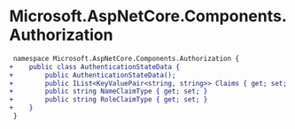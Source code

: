 # Microsoft.AspNetCore.Components.Authorization

``` diff
 namespace Microsoft.AspNetCore.Components.Authorization {
+    public class AuthenticationStateData {
+        public AuthenticationStateData();
+        public IList<KeyValuePair<string, string>> Claims { get; set; }
+        public string NameClaimType { get; set; }
+        public string RoleClaimType { get; set; }
+    }
 }
```

